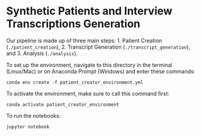 # Synthetic Patients and Interview Transcriptions Generation
Our pipeline is made up of three main steps: 1. Patient Creation (`./patient_creation`), 2. Transcript Generation (`./transcript_generation`), and 3. Analysis (`./analysis`).

To set up the environment, navigate to this directory in the terminal (Linux/Mac) or on Anaconda Prompt (Windows) and enter these commands:
```
conda env create -f patient_creator_environment.yml
```

To activate the environment, make sure to call this command first:
```
conda activate patient_creator_environment
```

To run the notebooks:
```
jupyter notebook
```
